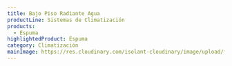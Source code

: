 ```yaml
---
title: Bajo Piso Radiante Agua
productLine: Sistemas de Climatización
products:
  - Espuma
highlightedProduct: Espuma
category: Climatización
mainImage: https://res.cloudinary.com/isolant-cloudinary/image/upload/f_auto,q_auto:good/website-2021/solutions/isolant-aislantes-soluciones-climatizacion-encabezado.jpg
---
```

